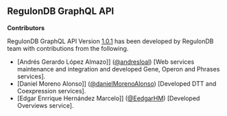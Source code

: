 ## RegulonDB GraphQL API

__Contributors__ 

RegulonDB GraphQL API Version [1.0.1](https://github.com/regulondbunam/GraphQL-api/releases/tag/1.0.1) has been developed by RegulonDB team with contributions from the following.

- [Andrés Gerardo López Almazo]] ([@andresloal](https://github.com/andresloal)) [Web services maintenance and integration and developed Gene, Operon and Phrases services].
- [Daniel Moreno Alonso]] ([@danielMorenoAlonso](https://github.com/danielMorenoAlonso)) [Developed DTT and Coexpression services].
- [Edgar Enrrique Hernández Marcelo]] ([@EedgarHM](https://github.com/EedgarHM)) [Developed Overviews service].




